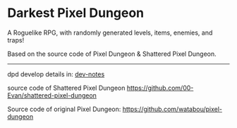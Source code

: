 Darkest Pixel Dungeon
=======================

A Roguelike RPG, with randomly generated levels, items, enemies, and traps!

Based on the source code of Pixel Dungeon & Shattered Pixel Dungeon. 

---
dpd develop details in: [dev-notes](./dev/dev-notes)

source code of Shattered Pixel Dungeon
https://github.com/00-Evan/shattered-pixel-dungeon

Source code of original Pixel Dungeon:
https://github.com/watabou/pixel-dungeon
